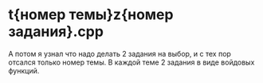 # t{номер темы}z{номер задания}.cpp
А потом я узнал что надо делать 2 задания на выбор, и с тех пор отсался только номер темы.
В каждой теме 2 задания в виде войдовых функций.
